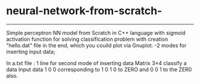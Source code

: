 # neural-network-from-scratch-


******************************************************************************

Simple perceptron NN model from Scratch in C++ language with sigmoid activation function for solving classification problem with creation "hello.dat" file in the end, which you couild plot via Gnuplot.
-2 modes for inserting input data;




In a.txt file : 
1 line for second mode of inserting data
Matrix 3×4 classify a data 
Input data  1 0 0 corresponding to 1
0 1 0 to ZERO and 0 0 1 to the ZER0 also.

